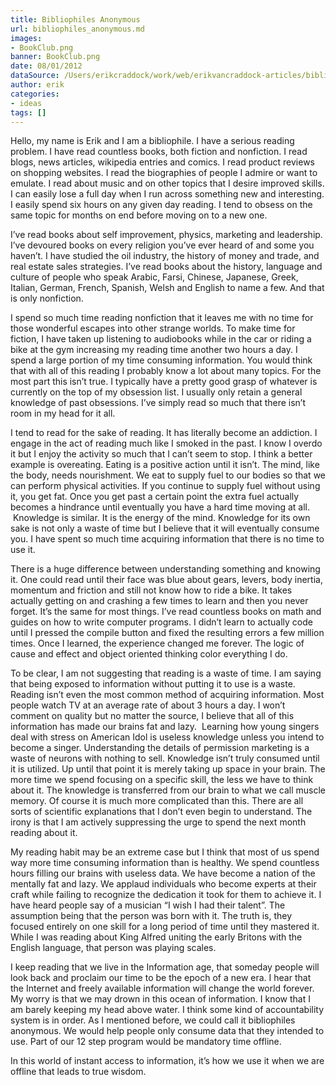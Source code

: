 ```yaml
---
title: Bibliophiles Anonymous
url: bibliophiles_anonymous.md
images:
- BookClub.png
banner: BookClub.png
date: 08/01/2012
dataSource: /Users/erikcraddock/work/web/erikvancraddock-articles/bibliophiles_anonymous/bibliophiles_anonymous.md
author: erik
categories:
- ideas
tags: []
---
```


Hello, my name is Erik and I am a bibliophile. I have a serious reading problem. I have read countless books, both fiction and nonfiction. I read blogs, news articles, wikipedia entries and comics. I read product reviews on shopping websites. I read the biographies of people I admire or want to emulate. I read about music and on other topics that I desire improved skills. I can easily lose a full day when I run across something new and interesting. I easily spend six hours on any given day reading. I tend to obsess on the same topic for months on end before moving on to a new one.

I’ve read books about self improvement, physics, marketing and leadership. I’ve devoured books on every religion you’ve ever heard of and some you haven’t. I have studied the oil industry, the history of money and trade, and real estate sales strategies. I’ve read books about the history, language and culture of people who speak Arabic, Farsi, Chinese, Japanese, Greek, Italian, German, French, Spanish, Welsh and English to name a few. And that is only nonfiction.

I spend so much time reading nonfiction that it leaves me with no time for those wonderful escapes into other strange worlds. To make time for fiction, I have taken up listening to audiobooks while in the car or riding a bike at the gym increasing my reading time another two hours a day. I spend a large portion of my time consuming information. You would think that with all of this reading I probably know a lot about many topics. For the most part this isn’t true. I typically have a pretty good grasp of whatever is currently on the top of my obsession list. I usually only retain a general knowledge of past obsessions. I’ve simply read so much that there isn’t room in my head for it all.

I tend to read for the sake of reading. It has literally become an addiction. I engage in the act of reading much like I smoked in the past. I know I overdo it but I enjoy the activity so much that I can’t seem to stop. I think a better example is overeating. Eating is a positive action until it isn’t. The mind, like the body, needs nourishment. We eat to supply fuel to our bodies so that we can perform physical activities. If you continue to supply fuel without using it, you get fat. Once you get past a certain point the extra fuel actually becomes a hindrance until eventually you have a hard time moving at all.  Knowledge is similar. It is the energy of the mind. Knowledge for its own sake is not only a waste of time but I believe that it will eventually consume you. I have spent so much time acquiring information that there is no time to use it.

There is a huge difference between understanding something and knowing it. One could read until their face was blue about gears, levers, body inertia, momentum and friction and still not know how to ride a bike. It takes actually getting on and crashing a few times to learn and then you never forget. It’s the same for most things. I’ve read countless books on math and guides on how to write computer programs. I didn’t learn to actually code until I pressed the compile button and fixed the resulting errors a few million times. Once I learned, the experience changed me forever. The logic of cause and effect and object oriented thinking color everything I do.

To be clear, I am not suggesting that reading is a waste of time. I am saying that being exposed to information without putting it to use is a waste. Reading isn’t even the most common method of acquiring information. Most people watch TV at an average rate of about 3 hours a day. I won’t comment on quality but no matter the source, I believe that all of this information has made our brains fat and lazy.  Learning how young singers deal with stress on American Idol is useless knowledge unless you intend to become a singer. Understanding the details of permission marketing is a waste of neurons with nothing to sell. Knowledge isn’t truly consumed until it is utilized. Up until that point it is merely taking up space in your brain. The more time we spend focusing on a specific skill, the less we have to think about it. The knowledge is transferred from our brain to what we call muscle memory. Of course it is much more complicated than this. There are all sorts of scientific explanations that I don’t even begin to understand. The irony is that I am actively suppressing the urge to spend the next month reading about it.

My reading habit may be an extreme case but I think that most of us spend way more time consuming information than is healthy. We spend countless hours filling our brains with useless data. We have become a nation of the mentally fat and lazy. We applaud individuals who become experts at their craft while failing to recognize the dedication it took for them to achieve it. I have heard people say of a musician “I wish I had their talent”. The assumption being that the person was born with it. The truth is, they focused entirely on one skill for a long period of time until they mastered it. While I was reading about King Alfred uniting the early Britons with the English language, that person was playing scales.

I keep reading that we live in the Information age, that someday people will look back and proclaim our time to be the epoch of a new era. I hear that the Internet and freely available information will change the world forever. My worry is that we may drown in this ocean of information. I know that I am barely keeping my head above water. I think some kind of accountability system is in order. As I mentioned before, we could call it bibliophiles anonymous. We would help people only consume data that they intended to use. Part of our 12 step program would be mandatory time offline.

In this world of instant access to information, it’s how we use it when we are offline that leads to true wisdom.
